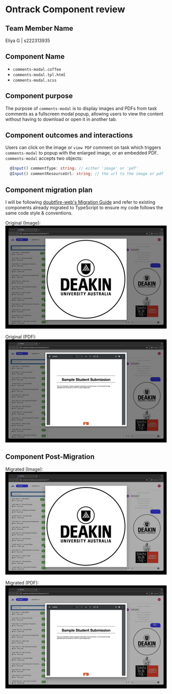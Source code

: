 # Ontrack Component review

## Team Member Name

Eliya G | s222313935

## Component Name

- `comments-modal.coffee`
- `comments-modal.tpl.html`
- `comments-modal.scss`

## Component purpose

The purpose of `comments-modal` is to display images and PDFs from task comments as a fullscreen modal popup, allowing users to view the content without having to download or open it in another tab.

## Component outcomes and interactions

Users can click on the image or `view PDF` comment on task which triggers `comments-modal` to popup with the enlarged image, or an embedded PDF.
`comments-modal` accepts two objects:

```ts
  @Input() commentType: string; // either 'image' or 'pdf'
  @Input() commentResourceUrl: string; // the url to the image or pdf
```

## Component migration plan

I will be following [doubtfire-web's Migration Guide](https://github.com/thoth-tech/doubtfire-web/blob/e70f4c7cd1395eaab942ee389788f75f92e985c9/MIGRATION-GUIDE.md) and refer to existing components already migrated to TypeScript to ensure my code follows the same code style & conventions.

Original (Image):
![comments-modal-image-original](Resources/comments-modal-image-original.jpg)

Original (PDF):
![comments-modal-pdf-original](Resources/comments-modal-pdf-original.jpg)

## Component Post-Migration

Migrated (Image):
![comments-modal-image-migrated](Resources/comments-modal-image-migrated.jpg)

Migrated (PDF):
![comments-modal-image-migrated](Resources/comments-modal-pdf-migrated.jpg)